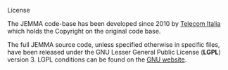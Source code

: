 License
<!-- Remember: the first line always goes with the title-->
<!-- Please use h3 headers (###) inside these files -->

The JEMMA code-base has been developed since 2010 by <a href="http://www.telecomitalia.it/" target="_parent">Telecom Italia</a> which holds the Copyright on the original code base.

The full JEMMA source code, unless specified otherwise in specific files, have been released under the GNU Lesser General Public License (**LGPL**) version 3. LGPL conditions can be found on the <a href="http://www.gnu.org/licenses/lgpl.html" target="_parent">GNU website</a>.






